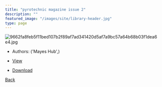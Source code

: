 ```yaml
---
title: "pyrotechnic magazine issue 2"
description: ""
featured_image: "/images/site/library-header.jpg"
type: page
---
```


![9662fa8feb5f11bed107b2f89af7ad341420d5af7a9bc57a64b68b03f1dea6e4.jpg](https://drive.google.com/uc?export=view&id=1bTZYfWri4QzUUgA5inmIQFku3vJrFywv)
* Authors: ('Mayes Hub',)
* [View](https://drive.google.com/uc?export=view&id=1cMmc3dEiOpQRPb_wjWsogLex-HZYZj9B)

* [Download](https://drive.google.com/uc?export=download&id=1cMmc3dEiOpQRPb_wjWsogLex-HZYZj9B)

[Back](http://localhost:1313/library/ebooks/
)